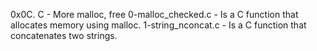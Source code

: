 0x0C. C - More malloc, free
0-malloc_checked.c - Is a C function that allocates memory using malloc.
1-string_nconcat.c - Is a C function that concatenates two strings.
